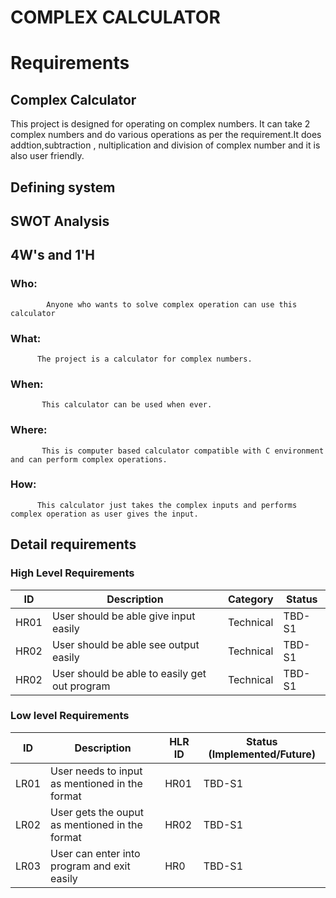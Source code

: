 # COMPLEX CALCULATOR

#  Requirements

## Complex Calculator

This project is designed for operating on complex numbers. It can take 2 complex numbers and do various operations as per the requirement.It does addtion,subtraction , nultiplication and division of complex number and it is also user friendly.

## Defining system


## SWOT Analysis


## 4W's and 1'H
   
   ### Who:
            Anyone who wants to solve complex operation can use this calculator
    
   ### What:
          The project is a calculator for complex numbers.
   
   ### When:
           This calculator can be used when ever.
   
   ### Where:
           This is computer based calculator compatible with C environment and can perform complex operations.
   ### How:
          This calculator just takes the complex inputs and performs complex operation as user gives the input.
         
       
## Detail requirements

### High Level Requirements 

| ID | Description | Category | Status | 
| ----- | ----- | ------- | ---------|
| HR01 | User should be able give input easily | Technical | TBD-S1 |
| HR02 | User should be able see output easily | Technical | TBD-S1 |
| HR02 | User should be able to easily get out program | Technical | TBD-S1 |


###  Low level Requirements
 
| ID | Description | HLR ID | Status (Implemented/Future) |
| ------ | --------- | ------ | ----- |
| LR01 | User needs to input as mentioned in the format | HR01 | TBD-S1 |
| LR02 | User gets the ouput as mentioned in the format | HR02 | TBD-S1 |
| LR03 | User can enter into program and exit easily | HR0 | TBD-S1 |
